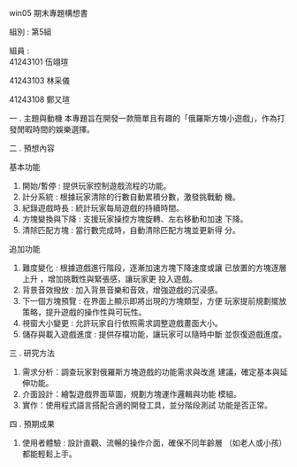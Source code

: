 
win05 期末專題構想書 

組別 :  第5組 

組員 :  
41243101 伍翊瑄 

41243103 林采儀 

41243108 鄭又瑄 

一 . 主題與動機 
本專題旨在開發一款簡單且有趣的「俄羅斯方塊小遊戲」，作為打發閒暇時間的娛樂選擇。 

二 . 預想內容 

基本功能 
1. 開始/暫停 : 提供玩家控制遊戲流程的功能。 
2. 計分系統 : 根據玩家清除的行數自動累積分數，激發挑戰動
機。  
3. 紀錄遊戲時長 : 統計玩家每局遊戲的持續時間。  
4. 方塊變換與下降 : 支援玩家操控方塊旋轉、左右移動和加速
下降。  
5. 清除匹配方塊 : 當行數完成時，自動清除匹配方塊並更新得
分。 

追加功能 
1. 難度變化 : 根據遊戲進行階段，逐漸加速方塊下降速度或讓
已放置的方塊逐層上升 ，增加挑戰性與緊張感，讓玩家更
投入遊戲。 
2. 背景音效撥放 : 加入背景音樂和音效，增強遊戲的沉浸感。 
3. 下一個方塊預覽 : 在界面上顯示即將出現的方塊類型，方便
玩家提前規劃擺放策略，提升遊戲的操作性與可玩性。 
4. 視窗大小變更 : 允許玩家自行依照需求調整遊戲畫面大小。 
5. 儲存與載入遊戲進度 : 提供存檔功能，讓玩家可以隨時中斷
並恢復遊戲進度。

三 . 研究方法 
1. 需求分析：調查玩家對俄羅斯方塊遊戲的功能需求與改進
建議，確定基本與延伸功能。 
2. 介面設計：繪製遊戲界面草圖，規劃方塊運作邏輯與功能
模組。 
3. 實作：使用程式語言搭配合適的開發工具，並分階段測試
功能是否正常。

四 . 預期成果 
1.  使用者體驗 : 設計直觀、流暢的操作介面，確保不同年齡層
（如老人或小孩）都能輕鬆上手。
